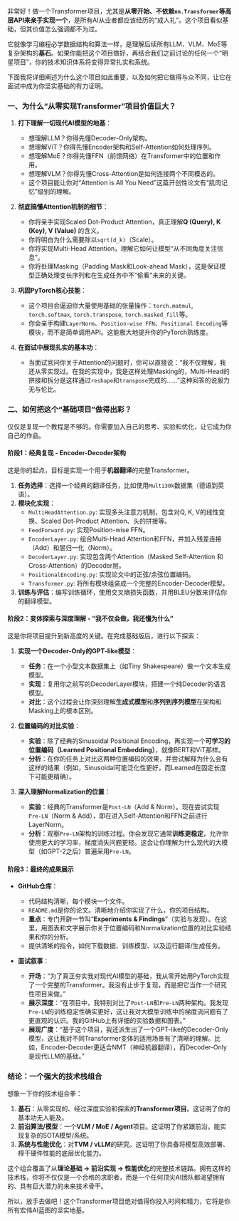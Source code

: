 非常好！做一个Transformer项目，尤其是**从零开始、不依赖`nn.Transformer`等高层API来亲手实现一个**，是所有AI从业者都应该经历的“成人礼”。这个项目看似基础，但其价值怎么强调都不为过。

它就像学习编程必学数据结构和算法一样，是理解后续所有LLM、VLM、MoE等复杂架构的**基石**。如果你能把这个项目做好，再结合我们之前讨论的任何一个“明星项目”，你的技术知识体系将变得异常扎实和系统。

下面我将详细阐述为什么这个项目如此重要，以及如何把它做得与众不同，让它在面试中成为你坚实基础的有力证明。

### 一、为什么“从零实现Transformer”项目价值巨大？

1.  **打下理解一切现代AI模型的地基**：
    *   想理解LLM？你得先懂Decoder-Only架构。
    *   想理解ViT？你得先懂Encoder架构和Self-Attention如何处理序列。
    *   想理解MoE？你得先懂FFN（前馈网络）在Transformer中的位置和作用。
    *   想理解VLM？你得先懂Cross-Attention是如何连接两个不同模态的。
    *   这个项目能让你对“Attention is All You Need”这篇开创性论文有“肌肉记忆”级别的理解。

2.  **彻底搞懂Attention机制的细节**：
    *   你将亲手实现Scaled Dot-Product Attention，真正理解**Q (Query), K (Key), V (Value)** 的含义。
    *   你将明白为什么需要除以`sqrt(d_k)`（Scale）。
    *   你将实现Multi-Head Attention，理解它如何让模型“从不同角度关注信息”。
    *   你将处理Masking（Padding Mask和Look-ahead Mask），这是保证模型正确处理变长序列和在生成任务中不“偷看”未来的关键。

3.  **巩固PyTorch核心技能**：
    *   这个项目会逼迫你大量使用基础的张量操作：`torch.matmul`, `torch.softmax`, `torch.transpose`, `torch.masked_fill`等。
    *   你会亲手构建`LayerNorm`、`Position-wise FFN`、`Positional Encoding`等模块，而不是简单调用API。这能极大地提升你的PyTorch熟练度。

4.  **在面试中展现扎实的基本功**：
    *   当面试官问你关于Attention的问题时，你可以直接说：“我不仅理解，我还从零实现过。在我的实现中，我是这样处理Masking的，Multi-Head的拼接和拆分是这样通过`reshape`和`transpose`完成的……”这种回答的说服力无与伦比。

### 二、如何把这个“基础项目”做得出彩？

仅仅是复现一个教程是不够的。你需要加入自己的思考、实验和优化，让它成为你自己的作品。

#### 阶段1：经典复现 - Encoder-Decoder架构

这是你的起点，目标是实现一个用于**机器翻译**的完整Transformer。

1.  **任务选择**：选择一个经典的翻译任务，比如使用`Multi30k`数据集（德语到英语）。
2.  **模块化实现**：
    *   `MultiHeadAttention.py`: 实现多头注意力机制，包含对Q, K, V的线性变换、Scaled Dot-Product Attention、头的拼接等。
    *   `FeedForward.py`: 实现Position-wise FFN。
    *   `EncoderLayer.py`: 组合Multi-Head Attention和FFN，并加入残差连接（Add）和层归一化（Norm）。
    *   `DecoderLayer.py`: 实现包含两个Attention（Masked Self-Attention 和 Cross-Attention）的Decoder层。
    *   `PositionalEncoding.py`: 实现论文中的正弦/余弦位置编码。
    *   `Transformer.py`: 将所有模块组装成一个完整的Encoder-Decoder模型。
3.  **训练与评估**：编写训练循环，使用交叉熵损失函数，并用BLEU分数来评估你的翻译模型。

#### 阶段2：变体探索与深度理解 - “我不仅会做，我还懂为什么”

这是你将项目提升到新高度的关键。在完成基础版后，进行以下探索：

1.  **实现一个Decoder-Only的GPT-like模型**：
    *   **任务**：在一个小型文本数据集上（如Tiny Shakespeare）做一个文本生成模型。
    *   **实现**：复用你之前写的DecoderLayer模块，搭建一个纯Decoder的语言模型。
    *   **对比**：这个过程会让你深刻理解**生成式模型**和**序列到序列模型**在架构和Masking上的根本区别。

2.  **位置编码的对比实验**：
    *   **实验**：除了经典的Sinusoidal Positional Encoding，再实现一个**可学习的位置编码（Learned Positional Embedding）**，就像BERT和ViT那样。
    *   **分析**：在你的任务上对比这两种位置编码的效果，并尝试解释为什么会有这样的结果（例如，Sinusoidal可能泛化性更好，而Learned在固定长度下可能更精确）。

3.  **深入理解Normalization的位置**：
    *   **实验**：经典的Transformer是`Post-LN`（Add & Norm）。现在尝试实现`Pre-LN`（Norm & Add），即在进入Self-Attention和FFN之前进行LayerNorm。
    *   **分析**：观察`Pre-LN`架构的训练过程。你会发现它通常**训练更稳定**，允许你使用更大的学习率，梯度消失问题更轻。这会让你理解为什么现代的大模型（如GPT-2之后）普遍采用`Pre-LN`。

#### 阶段3：最终的成果展示

*   **GitHub仓库**：
    *   代码结构清晰，每个模块一个文件。
    *   `README.md`是你的论文。清晰地介绍你实现了什么，你的项目结构。
    *   **重点**：专门开辟一节叫“**Experiments & Findings**”（实验与发现）。在这里，用图表和文字展示你关于位置编码和Normalization位置的对比实验结果和你的分析。
    *   提供清晰的指令，如何下载数据、训练模型、以及运行翻译/生成任务。

*   **面试叙事**：
    *   **开场**：“为了真正夯实我对现代AI模型的基础，我从零开始用PyTorch实现了一个完整的Transformer。我没有止步于复现，而是把它当作一个研究性项目来做。”
    *   **展示深度**：“在项目中，我特别对比了`Post-LN`和`Pre-LN`两种架构。我发现`Pre-LN`的训练稳定性确实更好，这让我对大模型训练中的梯度流问题有了更直观的认识。我的GitHub上有详细的实验数据和图表。”
    *   **展现广度**：“基于这个项目，我还派生出了一个GPT-like的Decoder-Only模型，这让我对不同Transformer变体的适用场景有了清晰的理解。比如，Encoder-Decoder更适合NMT（神经机器翻译），而Decoder-Only是现代LLM的基础。”

### 结论：一个强大的技术栈组合

想象一下你的技术组合拳：

1.  **基石**：从零实现的、经过深度实验和探索的**Transformer项目**。这证明了你的基本功无人能及。
2.  **前沿算法/模型**：一个**VLM / MoE / Agent**项目。这证明了你紧跟前沿，能实现复杂的SOTA模型/系统。
3.  **系统与性能优化**：对**TVM / vLLM**的研究。这证明了你具备将模型高效部署、榨干硬件性能的底层优化能力。

这个组合覆盖了从**理论基础 -> 前沿实现 -> 性能优化**的完整技术链路。拥有这样的技术栈，你将不仅仅是一个合格的求职者，而是一个任何顶尖AI团队都渴望拥有的、具有巨大潜力的未来技术骨干。

所以，放手去做吧！这个Transformer项目绝对值得你投入时间和精力，它将是你所有宏伟AI蓝图的坚实地基。
